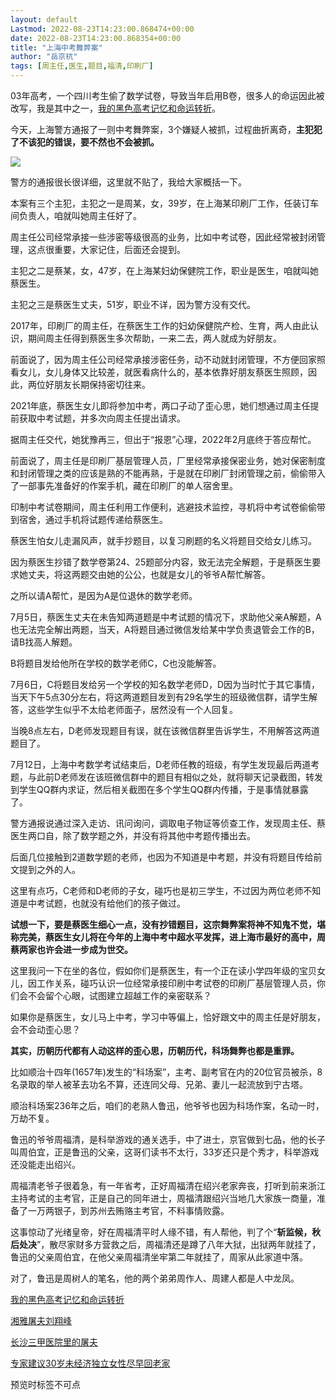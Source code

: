 ```yaml
---
layout: default
Lastmod: 2022-08-23T14:23:00.868474+00:00
date: 2022-08-23T14:23:00.868354+00:00
title: "上海中考舞弊案"
author: "岳京杭"
tags: [周主任,医生,题目,福清,印刷厂]
---
```


03年高考，一个四川考生偷了数学试卷，导致当年启用B卷，很多人的命运因此被改写，我是其中之一，[我的黑色高考记忆和命运转折](http://mp.weixin.qq.com/s?__biz=MzUzNzYxMzAxMA==&mid=2247483877&idx=1&sn=d296ef4c8a61b8ea2e0c623eeb134adf&chksm=fae50658cd928f4e60dcc9baf63206ec09f4fdd065090b1ed496a7a5d1f58ebf0c7f95448a00&scene=21#wechat_redirect)。

今天，上海警方通报了一则中考舞弊案，3个嫌疑人被抓，过程曲折离奇，**主犯犯了不该犯的错误，要不然也不会被抓。**  

![](https://images.weserv.nl/?url=https%3A//mmbiz.qpic.cn/mmbiz_jpg/nGF5XX1nEGcQibRYJbMWShBNyJy0ibO3rS4A4MGwOA6BoyxGdVPJohnZlG0eXfLNiaGKiajMRPvX9icpxsdNBrr0TcA/640%3Fwx_fmt%3Djpeg)

警方的通报很长很详细，这里就不贴了，我给大家概括一下。

本案有三个主犯，主犯之一是周某，女，39岁，在上海某印刷厂工作，任装订车间负责人，咱就叫她周主任好了。

周主任公司经常承接一些涉密等级很高的业务，比如中考试卷，因此经常被封闭管理，这点很重要，大家记住，后面还会提到。

主犯之二是蔡某，女，47岁，在上海某妇幼保健院工作，职业是医生，咱就叫她蔡医生。

主犯之三是蔡医生丈夫，51岁，职业不详，因为警方没有交代。

2017年，印刷厂的周主任，在蔡医生工作的妇幼保健院产检、生育，两人由此认识，期间周主任得到蔡医生多次帮助，一来二去，两人就成为好朋友。

前面说了，因为周主任公司经常承接涉密任务，动不动就封闭管理，不方便回家照看女儿，女儿身体又比较差，就医看病什么的，基本依靠好朋友蔡医生照顾，因此，两位好朋友长期保持密切往来。

2021年底，蔡医生女儿即将参加中考，两口子动了歪心思，她们想通过周主任提前获取中考试题，并多次向周主任提出请求。

据周主任交代，她犹豫再三，但出于“报恩”心理，2022年2月底终于答应帮忙。

前面说了，周主任是印刷厂基层管理人员，厂里经常承接保密业务，她对保密制度和封闭管理之类的应该是熟的不能再熟，于是就在印刷厂封闭管理之前，偷偷带入了一部事先准备好的作案手机，藏在印刷厂的单人宿舍里。

印制中考试卷期间，周主任利用工作便利，逃避技术监控，寻机将中考试卷偷偷带到宿舍，通过手机将试题传递给蔡医生。

蔡医生怕女儿走漏风声，就手抄题目，以复习刷题的名义将题目交给女儿练习。

因为蔡医生抄错了数学卷第24、25题部分内容，致无法完全解题，于是蔡医生要求她丈夫，将这两题交由她的公公，也就是女儿的爷爷A帮忙解答。

之所以请A帮忙，是因为A是位退休的数学老师。

7月5日，蔡医生丈夫在未告知两道题是中考试题的情况下，求助他父亲A解题，A也无法完全解出两题，当天，A将题目通过微信发给某中学负责退管会工作的B，请B找高人解题。

B将题目发给他所在学校的数学老师C，C也没能解答。

7月6日，C将题目发给另一个学校的知名数学老师D，D因为当时忙于其它事情，当天下午5点30分左右，将这两道题目发到有29名学生的班级微信群，请学生解答，这些学生似乎不太给老师面子，居然没有一个人回复。

当晚8点左右，D老师发现题目有误，就在该微信群里告诉学生，不用解答这两道题目了。

7月12日，上海中考数学考试结束后，D老师任教的班级，有学生发现最后两道考题，与此前D老师发在该班微信群中的题目有相似之处，就将聊天记录截图，转发到学生QQ群内求证，然后相关截图在多个学生QQ群内传播，于是事情就暴露了。

警方通报说通过深入走访、讯问询问，调取电子物证等侦查工作，发现周主任、蔡医生两口自，除了数学题之外，并没有将其他中考题传播出去。

后面几位接触到2道数学题的老师，也因为不知道是中考题，并没有将题目传给前文提到之外的人。

这里有点巧，C老师和D老师的子女，碰巧也是初三学生，不过因为两位老师不知道是中考试题，也就没有给他们的孩子做过。

**试想一下，要是蔡医生细心一点，没有抄错题目，这宗舞弊案将神不知鬼不觉，堪称完美，**蔡医生**女儿将在今年的上海中考中超水平发挥，进上海市最好的高中，周蔡两家也许会进一步成为世交。**  

这里我问一下在坐的各位，假如你们是蔡医生，有一个正在读小学四年级的宝贝女儿，因工作关系，碰巧认识一位经常承接印刷中考试卷的印刷厂基层管理人员，你们会不会留个心眼，试图建立超越工作的亲密联系？  

如果你是蔡医生，女儿马上中考，学习中等偏上，恰好跟文中的周主任是好朋友，会不会动歪心思？

**其实，历朝历代都有人动这样的歪心思，历朝历代，科场舞弊也都是重罪。**

比如顺治十四年(1657年)发生的“科场案”，主考、副考官在内的20位官员被杀，8名录取的举人被革去功名不算，还连同父母、兄弟、妻儿一起流放到宁古塔。

顺治科场案236年之后，咱们的老熟人鲁迅，他爷爷也因为科场作案，名动一时，万劫不复。

鲁迅的爷爷周福清，是科举游戏的通关选手，中了进士，京官做到七品，他的长子叫周伯宜，正是鲁迅的父亲，这哥们读书不太行，33岁还只是个秀才，科举游戏还没能走出绍兴。

周福清老爷子很着急，有一年省考，正好周福清在绍兴老家奔丧，打听到前来浙江主持考试的主考官，正是自己的同年进士，周福清跟绍兴当地几大家族一商量，准备了一万两银子，到苏州去贿赂主考官，不料事情败露。

这事惊动了光绪皇帝，好在周福清平时人缘不错，有人帮他，判了个“**斩监候，秋后处决**”，散尽家财多方营救之后，周福清还是蹲了八年大狱，出狱两年就挂了，鲁迅的父亲周伯宜，在他父亲周福清坐牢第二年就挂了，周家从此家道中落。

对了，鲁迅是周树人的笔名，他的两个弟弟周作人、周建人都是人中龙凤。

[我的黑色高考记忆和命运转折](http://mp.weixin.qq.com/s?__biz=MzUzNzYxMzAxMA==&mid=2247483877&idx=1&sn=d296ef4c8a61b8ea2e0c623eeb134adf&chksm=fae50658cd928f4e60dcc9baf63206ec09f4fdd065090b1ed496a7a5d1f58ebf0c7f95448a00&scene=21#wechat_redirect)

[湘雅屠夫刘翔峰](http://mp.weixin.qq.com/s?__biz=MzUzNzYxMzAxMA==&mid=2247493622&idx=1&sn=958453449f7f55021cafa0a119e9ad2f&chksm=fae6e04bcd91695d9de8281ea40650483434f5e0b91280c088cb995ee14dd984f3dc4a0de1b8&scene=21#wechat_redirect)

[长沙三甲医院里的屠夫](http://mp.weixin.qq.com/s?__biz=MzUzNzYxMzAxMA==&mid=2247493605&idx=1&sn=d7402759039a1ca7979fc23a9be08ee2&chksm=fae6e058cd91694e579843aab8b0914f64e2dedf891558247f447220048e5629574f5b14400d&scene=21#wechat_redirect)

[专家建议30岁未经济独立女性尽早回老家](http://mp.weixin.qq.com/s?__biz=MzUzNzYxMzAxMA==&mid=2247493568&idx=1&sn=275acf963a7591a70449829a140260c6&chksm=fae6e07dcd91696bc8191be47447f31fe90e02933e7b51cc11956962eb0cd7dc5d33abf8bd8e&scene=21#wechat_redirect)

  

  

预览时标签不可点

